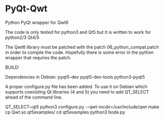 # PyQt-Qwt
Python PyQt wrapper for Qwt6

The code is only tested for python3 and Qt5 but it
is written to work for python2/3 Qt4/5

The Qwt6 library must be patched with the patch
06_python_compat.patch in order to compile the code.
Hopefully there is some error in the python wrapper
that requires the patch.


BUILD:

Dependencies in Debian:
pyqt5-dev pyqt5-dev-tools python3-pyqt5

A proper configure.py file has been added. To use it on Debian
which supports coexisting Qt libraries (4 and 5) you need to 
add QT_SELECT ahead of the command line.

QT_SELECT=qt5 python3 configure.py --qwt-incdir=/usr/include/qwt
make
cp Qwt.so  qt5examples/
cd qt5examples
python3 bode.py
